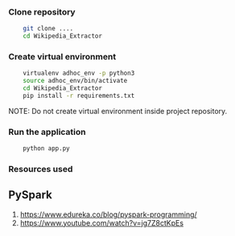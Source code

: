 ### Clone repository

```bash
	git clone ....
	cd Wikipedia_Extractor
```

### Create virtual environment

```bash
	virtualenv adhoc_env -p python3
	source adhoc_env/bin/activate
	cd Wikipedia_Extractor
	pip install -r requirements.txt
```
NOTE: Do not create virtual environment inside project repository.


### Run the application
```bash
	python app.py
```

### Resources used

## PySpark
1. https://www.edureka.co/blog/pyspark-programming/
2. https://www.youtube.com/watch?v=jg7Z8ctKpEs
